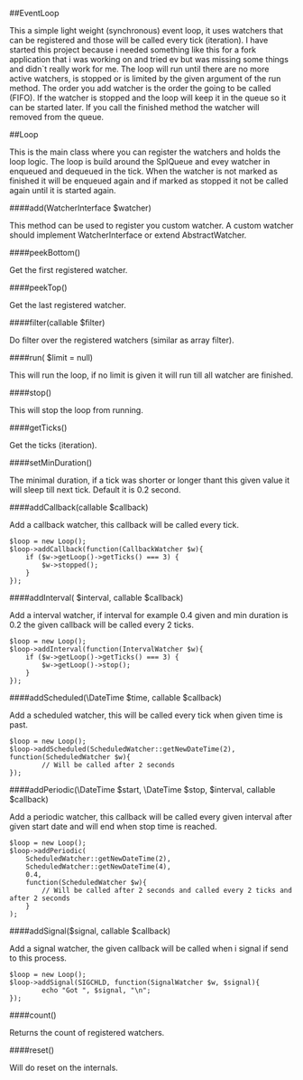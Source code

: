 ##EventLoop

This a simple light weight (synchronous) event loop, it uses watchers that can be registered and those will be called 
every tick (iteration). I have started this project because i needed something like this for a fork application that 
i was working on and tried ev but was missing some things and didn`t really work for me. The loop will run until there 
are no more active watchers, is stopped or is limited by the given argument of the run method. The order you add
watcher is the order the going to be called (FIFO). If the watcher is stopped and the loop will keep it in the queue 
so it can be started later. If you call the finished method the watcher will removed from the queue.

##Loop

This is the main class where you can register the watchers and holds the loop logic. The loop is build around 
the SplQueue and evey watcher in enqueued and dequeued in the tick. When the watcher is not marked as finished 
it will be enqueued again and if marked as stopped it not be called again until it is started again.

####add(WatcherInterface $watcher)

This method can be used to register you custom watcher. A custom watcher should implement WatcherInterface or 
extend AbstractWatcher.

####peekBottom()

Get the first registered watcher.

####peekTop()

Get the last registered watcher.

####filter(callable $filter)

Do filter over the registered watchers (similar as array filter).

####run(<int> $limit = null)

This will run the loop, if no limit is given it will run till all watcher are finished.

####stop()

This will stop the loop from running.

####getTicks()

Get the ticks (iteration).

####setMinDuration()

The minimal duration, if a tick was shorter or longer thant this given value it will 
sleep till next tick. Default it is 0.2 second.

####addCallback(callable $callback)

Add a callback watcher, this callback will be called every tick.

```
$loop = new Loop();
$loop->addCallback(function(CallbackWatcher $w){
    if ($w->getLoop()->getTicks() === 3) {
        $w->stopped();
    }
});

```

####addInterval(<double> $interval, callable $callback)

Add a interval watcher, if interval for example 0.4 given and min duration is 0.2 
the given callback will be called every 2 ticks.

```
$loop = new Loop();
$loop->addInterval(function(IntervalWatcher $w){
    if ($w->getLoop()->getTicks() === 3) {
        $w->getLoop()->stop();
    }
});

```

####addScheduled(\DateTime $time, callable $callback)

Add a scheduled watcher, this will be called every tick when given time is past.

```
$loop = new Loop();
$loop->addScheduled(ScheduledWatcher::getNewDateTime(2), function(ScheduledWatcher $w){
        // Will be called after 2 seconds
});

```

####addPeriodic(\DateTime $start, \DateTime $stop, <double> $interval, callable $callback)

Add a periodic watcher, this callback will be called every given interval after given start
date and will end when stop time is reached.

```
$loop = new Loop();
$loop->addPeriodic(
    ScheduledWatcher::getNewDateTime(2), 
    ScheduledWatcher::getNewDateTime(4), 
    0.4, 
    function(ScheduledWatcher $w){
        // Will be called after 2 seconds and called every 2 ticks and after 2 seconds
    }
);

```

####addSignal($signal, callable $callback)

Add a signal watcher, the given callback will be called when i signal if send to this process.

```
$loop = new Loop();
$loop->addSignal(SIGCHLD, function(SignalWatcher $w, $signal){
        echo "Got ", $signal, "\n";
});

```

####count()

Returns the count of registered watchers.

####reset()

Will do reset on the internals.